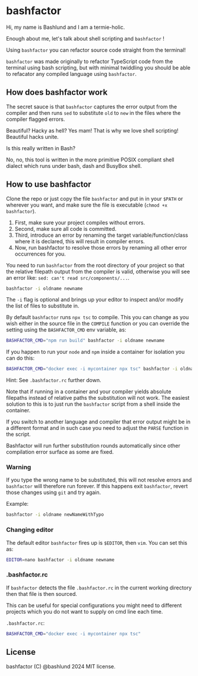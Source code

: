 # bashfactor

Hi, my name is Bashlund and I am a termie-holic.

Enough about me, let's talk about shell scripting and `bashfactor` !

Using `bashfactor` you can refactor source code straight from the terminal!

`bashfactor` was made originally to refactor TypeScript code from the terminal using bash scripting, but with minimal twiddling you should be able to refacator any compiled language using `bashfactor`.

## How does bashfactor work

The secret sauce is that `bashfactor` captures the error output from the compiler and then runs `sed` to substitute `old` to `new` in the files where the compiler flagged errors.

Beautiful? Hacky as hell? Yes mam! That is why we love shell scripting! Beautiful hacks unite.

Is this really written in Bash?

No, no, this tool is written in the more primitive POSIX compliant shell dialect which runs under bash, dash and BusyBox shell.

## How to use bashfactor

Clone the repo or just copy the file `bashfactor` and put in in your `$PATH` or wherever you want, and make sure the file is executable (`chmod +x bashfactor`).

1. First, make sure your project compiles without errors.
2. Second, make sure all code is committed.
3. Third, introduce an error by renaming the target variable/function/class where it is declared, this will result in compiler errors.
4. Now, run bashfactor to resolve those errors by renaming all other error occurrences for you.

You need to run `bashfactor` from the root directory of your project so that the relative filepath output from the compiler is valid, otherwise you will see an error like: `sed: can't read src/components/...`.

```sh
bashfactor -i oldname newname
```

The `-i` flag is optional and brings up your editor to inspect and/or modify the list of files to substitute in.

By default `bashfactor` runs `npx tsc` to compile. This you can change as you wish either in the source file in the `COMPILE` function or you can override the setting using the `BASHFACTOR_CMD` env variable, as:  

```sh
BASHFACTOR_CMD="npm run build" bashfactor -i oldname newname
```

If you happen to run your `node` and `npm` inside a container for isolation you can do this:  

```sh
BASHFACTOR_CMD="docker exec -i mycontainer npx tsc" bashfactor -i oldname newname
```

Hint: See `.bashfactor.rc` further down.

Note that if running in a container and your compiler yields absolute filepaths instead of relative paths the substitution will not work. The easiest solution to this is to just run the `bashfactor` script from a shell inside the container.

If you switch to another language and compiler that error output might be in a different format and in such case you need to adjust the `PARSE` function in the script.

Bashfactor will run further substitution rounds automatically since other compilation error surface as some are fixed.

### Warning

If you type the wrong name to be substituted, this will not resolve errors and `bashfactor` will therefore run forever. If this happens exit `bashfactor`, revert those changes using `git` and try again.

Example:  

```sh
bashfactor -i oldname newNameWithTypo
```

### Changing editor

The default editor `bashfactor` fires up is `$EDITOR`, then `vim`. You can set this as:  

```sh
EDITOR=nano bashfactor -i oldname newname
```

### .bashfactor.rc
If `bashfactor` detects the file `.bashfactor.rc` in the current working directory then that file is then sourced.

This can be useful for special configurations you might need to different projects which you do not want to supply on cmd line each time.

`.bashfactor.rc`:  
```sh
BASHFACTOR_CMD="docker exec -i mycontainer npx tsc"
```

## License

bashfactor (C) @bashlund 2024 MIT license.
